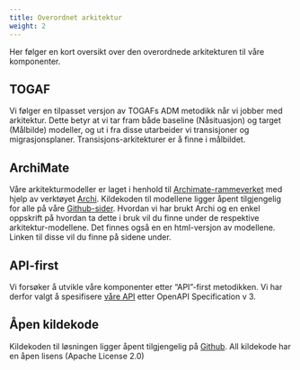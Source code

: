 ```yaml
---
title: Overordnet arkitektur
weight: 2
---
```


Her følger en kort oversikt over den overordnede arkitekturen til våre komponenter.

## TOGAF
Vi følger en tilpasset versjon av TOGAFs ADM metodikk når vi jobber med arkitektur. Dette betyr at vi tar fram både baseline (Nåsituasjon) og target (Målbilde) modeller, og ut i fra disse utarbeider vi transisjoner og migrasjonsplaner. Transisjons-arkitekturer er å finne i målbildet.

## ArchiMate
Våre arkitekturmodeller er laget i henhold til <a href="http://pubs.opengroup.org/architecture/archimate3-doc/" target="_blank">Archimate-rammeverket</a> med hjelp av verktøyet <a href="https://www.archimatetool.com/" target="_blank">Archi</a>. Kildekoden til modellene ligger åpent tilgjengelig for alle på våre <a href="https://github.com/Informasjonsforvaltning" target="_blank">Github-sider</a>. Hvordan vi har brukt Archi og en enkel oppskrift på hvordan ta dette i bruk vil du finne under de respektive arkitektur-modellene.
Det finnes også en en html-versjon av modellene. Linken til disse vil du finne på sidene under.

## API-first
Vi forsøker å utvikle våre komponenter etter “API”-first metodikken. Vi har derfor valgt å spesifisere <a href="https://github.com/brreg/openAPI" target="_blank">våre API</a> etter OpenAPI Specification v 3.

## Åpen kildekode
Kildekoden til løsningen ligger åpent tilgjengelig på <a href="https://github.com/Informasjonsforvaltning/fdk" target="_blank">Github</a>.
All kildekode har en åpen lisens (Apache License 2.0)
